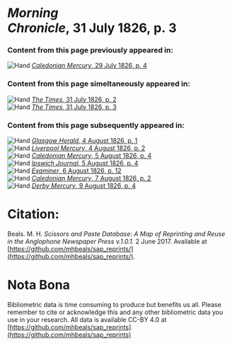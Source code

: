 # *Morning Chronicle*, 31 July 1826, p. 3  
  
### Content from this page previously appeared in:  
![Hand](http://scissorsandpaste.net/wp-content/uploads/2017/06/smallhandpointer.png) [*Caledonian Mercury*, 29 July 1826, p. 4](https://mhbeals.github.io/sap_html/Caledonian-Mercury/Caledonian-Mercury-29-July-1826-p-4)  
  
### Content from this page simeltaneously appeared in:  
![Hand](http://scissorsandpaste.net/wp-content/uploads/2017/06/smallhandpointer.png) [*The Times*, 31 July 1826, p. 2](https://mhbeals.github.io/sap_html/The-Times/The-Times-31-July-1826-p-2)  
![Hand](http://scissorsandpaste.net/wp-content/uploads/2017/06/smallhandpointer.png) [*The Times*, 31 July 1826, p. 3](https://mhbeals.github.io/sap_html/The-Times/The-Times-31-July-1826-p-3)  
  
### Content from this page subsequently appeared in:  
![Hand](http://scissorsandpaste.net/wp-content/uploads/2017/06/smallhandpointer.png) [*Glasgow Herald*, 4 August 1826, p. 1](https://mhbeals.github.io/sap_html/Glasgow-Herald/Glasgow-Herald-4-August-1826-p-1)  
![Hand](http://scissorsandpaste.net/wp-content/uploads/2017/06/smallhandpointer.png) [*Liverpool Mercury*, 4 August 1826, p. 2](https://mhbeals.github.io/sap_html/Liverpool-Mercury/Liverpool-Mercury-4-August-1826-p-2)  
![Hand](http://scissorsandpaste.net/wp-content/uploads/2017/06/smallhandpointer.png) [*Caledonian Mercury*, 5 August 1826, p. 4](https://mhbeals.github.io/sap_html/Caledonian-Mercury/Caledonian-Mercury-5-August-1826-p-4)  
![Hand](http://scissorsandpaste.net/wp-content/uploads/2017/06/smallhandpointer.png) [*Ipswich Journal*, 5 August 1826, p. 4](https://mhbeals.github.io/sap_html/Ipswich-Journal/Ipswich-Journal-5-August-1826-p-4)  
![Hand](http://scissorsandpaste.net/wp-content/uploads/2017/06/smallhandpointer.png) [*Examiner*, 6 August 1826, p. 12](https://mhbeals.github.io/sap_html/Examiner/Examiner-6-August-1826-p-12)  
![Hand](http://scissorsandpaste.net/wp-content/uploads/2017/06/smallhandpointer.png) [*Caledonian Mercury*, 7 August 1826, p. 2](https://mhbeals.github.io/sap_html/Caledonian-Mercury/Caledonian-Mercury-7-August-1826-p-2)  
![Hand](http://scissorsandpaste.net/wp-content/uploads/2017/06/smallhandpointer.png) [*Derby Mercury*, 9 August 1826, p. 4](https://mhbeals.github.io/sap_html/Derby-Mercury/Derby-Mercury-9-August-1826-p-4)  


# Citation: 

Beals. M. H. *Scissors and Paste Database: A Map of Reprinting and Reuse in the Anglophone Newspaper Press v.1.0.1.* 2 June 2017. Available at [https://github.com/mhbeals/sap_reprints/](https://github.com/mhbeals/sap_reprints/). 

# Nota Bona

Bibliometric data is time consuming to produce but benefits us all. Please remember to cite or acknowledge this and any other bibliometric data you use in your research. All data is available CC-BY 4.0 at [https://github.com/mhbeals/sap_reprints](https://github.com/mhbeals/sap_reprints)